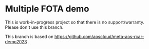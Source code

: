 # Multiple FOTA demo

This is work-in-progress project so that there is no support/warranty.
Please don't use this branch.

This branch is based on https://github.com/aoscloud/meta-aos-rcar-demo2023 .

